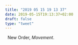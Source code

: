 ```yaml
---
title: "2019 05 15 19 13 37"
date: 2019-05-15T19:13:37+02:00
draft: false
type: "tweet"
---
```

<a href="https://itunes.apple.com/fr/album/movement-definitive-2019-remaster/1458124979" type="application/rss+xml" class="iconfont icon-music" title="rss"></a> &nbsp; New Order, *Movement*.


